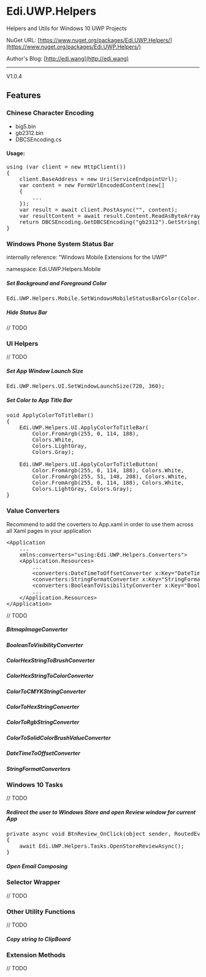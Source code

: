 # Edi.UWP.Helpers
Helpers and Utils for Windows 10 UWP Projects

NuGet URL: [https://www.nuget.org/packages/Edi.UWP.Helpers/](https://www.nuget.org/packages/Edi.UWP.Helpers/)

Author's Blog: [http://edi.wang](http://edi.wang)

---
V1.0.4

## Features

### Chinese Character Encoding

- big5.bin
- gb2312.bin
- DBCSEncoding.cs

#### Usage:

<pre>
using (var client = new HttpClient())
{
    client.BaseAddress = new Uri(ServiceEndpointUrl);
    var content = new FormUrlEncodedContent(new[] 
    {
        ...
    });
    var result = await client.PostAsync("", content);
    var resultContent = await result.Content.ReadAsByteArrayAsync();
    return DBCSEncoding.GetDBCSEncoding("gb2312").GetString(resultContent, 0,resultContent.Length - 1);
}
</pre>

### Windows Phone System Status Bar

internally reference: "Windows Mobile Extensions for the UWP"

namespace: Edi.UWP.Helpers.Mobile

##### Set Background and Foreground Color

<pre>
Edi.UWP.Helpers.Mobile.SetWindowsMobileStatusBarColor(Color.FromArgb(255, 0, 114, 188), Colors.White);
</pre>

##### Hide Status Bar

// TODO

### UI Helpers

// TODO

##### Set App Window Launch Size

<pre>
Edi.UWP.Helpers.UI.SetWindowLaunchSize(720, 360);
</pre>

##### Set Color to App Title Bar

<pre>
void ApplyColorToTitleBar()
{
    Edi.UWP.Helpers.UI.ApplyColorToTitleBar(
        Color.FromArgb(255, 0, 114, 188), 
        Colors.White, 
        Colors.LightGray, 
        Colors.Gray);

    Edi.UWP.Helpers.UI.ApplyColorToTitleButton(
        Color.FromArgb(255, 0, 114, 188), Colors.White, 
        Color.FromArgb(255, 51, 148, 208), Colors.White,
        Color.FromArgb(255, 0, 114, 188), Colors.White, 
        Colors.LightGray, Colors.Gray);
}
</pre>

### Value Converters

Recommend to add the coverters to App.xaml in order to use them across all Xaml pages in your application

<pre>
&lt;Application
    ...
    xmlns:converters=&quot;using:Edi.UWP.Helpers.Converters&quot;&gt;
    &lt;Application.Resources&gt;
        ...
        &lt;converters:DateTimeToOffsetConverter x:Key=&quot;DateTimeToOffsetConverter&quot; /&gt;
        &lt;converters:StringFormatConverter x:Key=&quot;StringFormatConverter&quot; /&gt;
        &lt;converters:BooleanToVisibilityConverter x:Key=&quot;BooleanToVisibilityConverter&quot; /&gt;
        ...
    &lt;/Application.Resources&gt;
&lt;/Application&gt;
</pre>

// TODO
##### BitmapImageConverter
##### BooleanToVisibilityConverter
##### ColorHexStringToBrushConverter
##### ColorHexStringToColorConverter
##### ColorToCMYKStringConverter
##### ColorToHexStringConverter
##### ColorToRgbStringConverter
##### ColorToSolidColorBrushValueConverter
##### DateTimeToOffsetConverter
##### StringFormatConverters

### Windows 10 Tasks

// TODO

##### Redirect the user to Windows Store and open Review window for current App

<pre>
private async void BtnReview_OnClick(object sender, RoutedEventArgs e)
{
    await Edi.UWP.Helpers.Tasks.OpenStoreReviewAsync();
}
</pre>

##### Open Email Composing



### Selector Wrapper

// TODO

### Other Utility Functions

// TODO

##### Copy string to ClipBoard

### Extension Methods

// TODO
